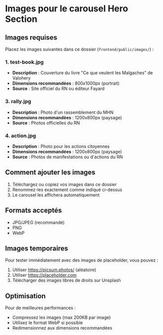 # Images pour le carousel Hero Section

## Images requises

Placez les images suivantes dans ce dossier (`frontend/public/images/`) :

### 1. test-book.jpg
- **Description** : Couverture du livre "Ce que veulent les Malgaches" de Valohery
- **Dimensions recommandées** : 800x1000px (portrait)
- **Source** : Site officiel du RN ou éditeur Fayard

### 3. rally.jpg
- **Description** : Photo d'un rassemblement du MHN
- **Dimensions recommandées** : 1200x800px (paysage)
- **Source** : Photos officielles du RN

### 4. action.jpg
- **Description** : Photo pour les actions citoyennes
- **Dimensions recommandées** : 1200x800px (paysage)
- **Source** : Photos de manifestations ou d'actions du RN

## Comment ajouter les images

1. Téléchargez ou copiez vos images dans ce dossier
2. Renommez-les exactement comme indiqué ci-dessus
3. Le carousel les affichera automatiquement

## Formats acceptés
- JPG/JPEG (recommandé)
- PNG
- WebP

## Images temporaires

Pour tester immédiatement avec des images de placeholder, vous pouvez :
1. Utiliser https://picsum.photos/ (aléatoire)
2. Utiliser https://placeholder.com
3. Télécharger des images libres de droits sur Unsplash

## Optimisation

Pour de meilleures performances :
- Compressez les images (max 200KB par image)
- Utilisez le format WebP si possible
- Redimensionnez aux dimensions recommandées
